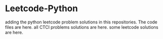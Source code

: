 # Leetcode-Python
adding the python leetcode problem solutions in this repositories. 
The code files are here.
all CTCI problems solutions are here.
some leetcode solutions are here.





















































































































































































































































































































































































































































































































































































































































































































































































































































































































